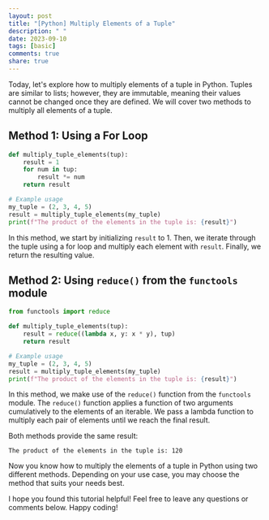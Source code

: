 ```yaml
---
layout: post
title: "[Python] Multiply Elements of a Tuple"
description: " "
date: 2023-09-10
tags: [basic]
comments: true
share: true
---
```


Today, let's explore how to multiply elements of a tuple in Python. Tuples are similar to lists; however, they are immutable, meaning their values cannot be changed once they are defined. We will cover two methods to multiply all elements of a tuple.

## Method 1: Using a For Loop
```python
def multiply_tuple_elements(tup):
    result = 1
    for num in tup:
        result *= num
    return result

# Example usage
my_tuple = (2, 3, 4, 5)
result = multiply_tuple_elements(my_tuple)
print(f"The product of the elements in the tuple is: {result}")
```

In this method, we start by initializing `result` to 1. Then, we iterate through the tuple using a for loop and multiply each element with `result`. Finally, we return the resulting value.

## Method 2: Using `reduce()` from the `functools` module
```python
from functools import reduce

def multiply_tuple_elements(tup):
    result = reduce((lambda x, y: x * y), tup)
    return result

# Example usage
my_tuple = (2, 3, 4, 5)
result = multiply_tuple_elements(my_tuple)
print(f"The product of the elements in the tuple is: {result}")
```

In this method, we make use of the `reduce()` function from the `functools` module. The `reduce()` function applies a function of two arguments cumulatively to the elements of an iterable. We pass a lambda function to multiply each pair of elements until we reach the final result.

Both methods provide the same result:
```
The product of the elements in the tuple is: 120
```

Now you know how to multiply the elements of a tuple in Python using two different methods. Depending on your use case, you may choose the method that suits your needs best.

I hope you found this tutorial helpful! Feel free to leave any questions or comments below. Happy coding!